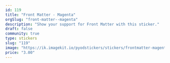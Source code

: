 ```yaml
---
id: 119
title: "Front Matter - Magenta"
orgSlug: "front-matter--magenta"
description: "Show your support for Front Matter with this sticker."
draft: false
community: true
type: stickers
slug: "119"
image: "https://ik.imagekit.io/pyodstickers/stickers/frontmatter-magenta.png"
price: "3.00"
---
```

